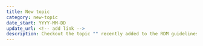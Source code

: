 ```yaml
---
title: New topic
category: new-topic
date_start: YYYY-MM-DD
update_url: <!-- add link -->
description: Checkout the topic "" recently added to the RDM guidelines! <!-- add new topic name -->
---
```

